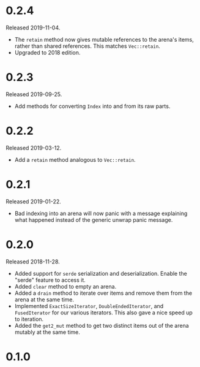 # 0.2.4

Released 2019-11-04.

* The `retain` method now gives mutable references to the arena's items, rather
  than shared references. This matches `Vec::retain`.
* Upgraded to 2018 edition.

# 0.2.3

Released 2019-09-25.

* Add methods for converting `Index` into and from its raw parts.

# 0.2.2

Released 2019-03-12.

* Add a `retain` method analogous to `Vec::retain`.

# 0.2.1

Released 2019-01-22.

* Bad indexing into an arena will now panic with a message explaining what
  happened instead of the generic unwrap panic message.

# 0.2.0

Released 2018-11-28.

* Added support for `serde` serialization and deserialization. Enable the
  "serde" feature to access it.
* Added `clear` method to empty an arena.
* Added a `drain` method to iterate over items and remove them from the arena at
  the same time.
* Implemented `ExactSizeIterator`, `DoubleEndedIterator`, and `FusedIterator`
  for our various iterators. This also gave a nice speed up to iteration.
* Added the `get2_mut` method to get two distinct items out of the arena mutably
  at the same time.

# 0.1.0
